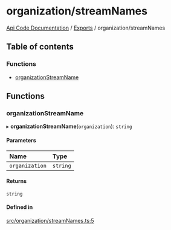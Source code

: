 # organization/streamNames
 
[Api Code Documentation](../README.md) / [Exports](../modules.md) / organization/streamNames

## Table of contents

### Functions

- [organizationStreamName](organization_streamNames.md#organizationstreamname)

## Functions

### organizationStreamName

▸ **organizationStreamName**(`organization`): `string`

#### Parameters

| Name | Type |
| :------ | :------ |
| `organization` | `string` |

#### Returns

`string`

#### Defined in

[src/organization/streamNames.ts:5](https://github.com/openkfw/TruBudget/blob/95e6f8a/api/src/organization/streamNames.ts#L5)
